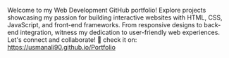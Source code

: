 Welcome to my Web Development GitHub portfolio! Explore projects showcasing my passion for building interactive websites with HTML, CSS, JavaScript, and front-end frameworks. From responsive designs to back-end integration, witness my dedication to user-friendly web experiences. Let's connect and collaborate! 🚀 check it on: https://usmanali90.github.io/Portfolio